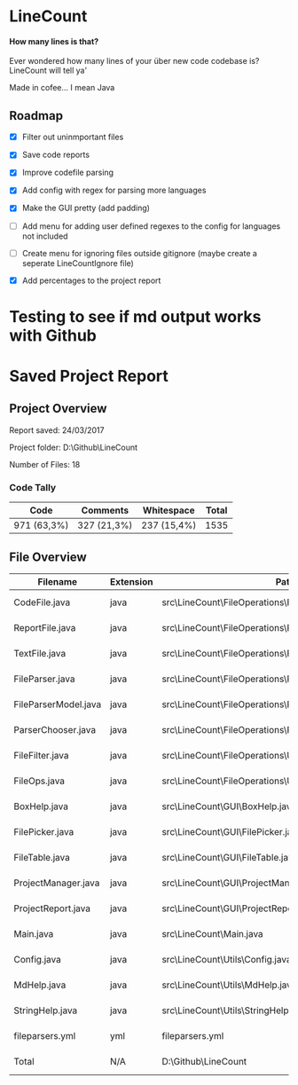 # LineCount
#### How many lines is that?

Ever wondered how many lines of your über new code codebase is? LineCount will tell ya'

Made in cofee... I mean Java

## Roadmap
- [x] Filter out uninmportant files
- [x] Save code reports
- [x] Improve codefile parsing
- [x] Add config with regex for parsing more languages
- [x] Make the GUI pretty (add padding)
- [ ] Add menu for adding user defined regexes to the config for languages not included
- [ ] Create menu for ignoring files outside gitignore (maybe create a seperate LineCountIgnore file)
- [x] Add percentages to the project report


# Testing to see if md output works with Github

# Saved Project Report
## Project Overview
Report saved: 24/03/2017


Project folder: D:\Github\LineCount


Number of Files: 18


### Code Tally
|    Code     |  Comments   | Whitespace  | Total |
|-------------|-------------|-------------|-------|
| 971 (63,3%) | 327 (21,3%) | 237 (15,4%) | 1535  |


## File Overview
|       Filename       | Extension |                           Path                            |    Code     |  Comments   | Whitespace  | Total |
|----------------------|-----------|-----------------------------------------------------------|-------------|-------------|-------------|-------|
|    CodeFile.java     |   java    |     src\LineCount\FileOperations\Files\CodeFile.java      | 78 (48,8%)  | 58 (36,3%)  | 24 (15,0%)  |  160  |
|   ReportFile.java    |   java    |    src\LineCount\FileOperations\Files\ReportFile.java     | 112 (67,1%) | 32 (19,2%)  | 23 (13,8%)  |  167  |
|    TextFile.java     |   java    |     src\LineCount\FileOperations\Files\TextFile.java      | 37 (50,0%)  | 28 (37,8%)  |  9 (12,2%)  |  74   |
|   FileParser.java    |   java    |   src\LineCount\FileOperations\Parsing\FileParser.java    | 40 (55,6%)  | 21 (29,2%)  | 11 (15,3%)  |  72   |
| FileParserModel.java |   java    | src\LineCount\FileOperations\Parsing\FileParserModel.java |  5 (55,6%)  |  3 (33,3%)  |  1 (11,1%)  |   9   |
|  ParserChooser.java  |   java    |  src\LineCount\FileOperations\Parsing\ParserChooser.java  | 41 (58,6%)  | 18 (25,7%)  | 11 (15,7%)  |  70   |
|   FileFilter.java    |   java    |    src\LineCount\FileOperations\Utils\FileFilter.java     | 59 (47,6%)  | 49 (39,5%)  | 16 (12,9%)  |  124  |
|     FileOps.java     |   java    |      src\LineCount\FileOperations\Utils\FileOps.java      | 37 (62,7%)  | 11 (18,6%)  | 11 (18,6%)  |  59   |
|     BoxHelp.java     |   java    |              src\LineCount\GUI\BoxHelp.java               | 19 (79,2%)  |  0 (0,0%)   |  5 (20,8%)  |  24   |
|   FilePicker.java    |   java    |             src\LineCount\GUI\FilePicker.java             | 146 (76,0%) |  11 (5,7%)  | 35 (18,2%)  |  192  |
|    FileTable.java    |   java    |             src\LineCount\GUI\FileTable.java              | 65 (78,3%)  |  5 (6,0%)   | 13 (15,7%)  |  83   |
| ProjectManager.java  |   java    |           src\LineCount\GUI\ProjectManager.java           | 106 (67,9%) | 24 (15,4%)  | 26 (16,7%)  |  156  |
|  ProjectReport.java  |   java    |           src\LineCount\GUI\ProjectReport.java            | 85 (73,9%)  |  8 (7,0%)   | 22 (19,1%)  |  115  |
|      Main.java       |   java    |                  src\LineCount\Main.java                  |  7 (70,0%)  |  0 (0,0%)   |  3 (30,0%)  |  10   |
|     Config.java      |   java    |              src\LineCount\Utils\Config.java              |  4 (50,0%)  |  3 (37,5%)  |  1 (12,5%)  |   8   |
|     MdHelp.java      |   java    |              src\LineCount\Utils\MdHelp.java              | 48 (48,0%)  | 37 (37,0%)  | 15 (15,0%)  |  100  |
|   StringHelp.java    |   java    |            src\LineCount\Utils\StringHelp.java            | 59 (66,3%)  | 19 (21,3%)  | 11 (12,4%)  |  89   |
|   fileparsers.yml    |    yml    |                      fileparsers.yml                      | 23 (100,0%) |  0 (0,0%)   |  0 (0,0%)   |  23   |
|        Total         |    N/A    |                    D:\Github\LineCount                    | 971 (63,3%) | 327 (21,3%) | 237 (15,4%) | 1535  |
